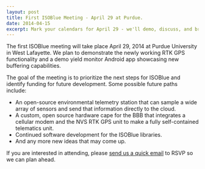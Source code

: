 ```yaml
---
layout: post
title: First ISOBlue Meeting - April 29 at Purdue.
date: 2014-04-15
excerpt: Mark your calendars for April 29 - we'll demo, discuss, and brainstorm ISOBlue's next steps.  Please <a href="mailto:info@isoblue.org">RSVP</a>.
---
```


The first ISOBlue meeting will take place April 29, 2014 at Purdue University in West Lafayette.  We plan to demonstrate 
the newly working RTK GPS functionality and a demo yield monitor Android app showcasing new buffering capabilities.

The goal of the meeting is to prioritize the next steps for ISOBlue and identify funding for future 
development.  Some possible future paths include:

* An open-source environmental telemetry station that can sample a wide array of sensors and send that information
directly to the cloud.
* A custom, open source hardware cape for the BBB that integrates a cellular modem and the NVS RTK GPS unit to
make a fully self-contained telematics unit.
* Continued software development for the ISOBlue libraries.
* And any more new ideas that may come up.

If you are interested in attending, please [send us a quick email](mailto:info@isoblue.org) to RSVP so we can plan ahead.


